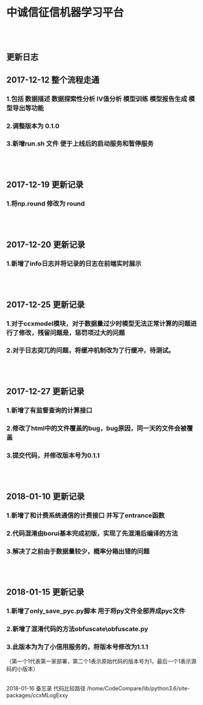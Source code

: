 
# 中诚信征信机器学习平台
<br></br>
## 更新日志

## 2017-12-12 整个流程走通
### 1.包括 数据描述 数据探索性分析 IV值分析 模型训练 模型报告生成 模型导出等功能
### 2.调整版本为 0.1.0
### 3.新增run.sh 文件 便于上线后的启动服务和暂停服务
<br></br>
## 2017-12-19 更新记录
### 1.将np.round 修改为 round 
<br></br>
## 2017-12-20 更新记录
### 1.新增了info日志并将记录的日志在前端实时展示
<br></br>
## 2017-12-25 更新记录
### 1.对于ccxmodel模块，对于数据量过少时模型无法正常计算的问题进行了修改，残留问题是，惩罚项过大的问题
### 2.对于日志突兀的问题，将缓冲机制改为了行缓冲，待测试。
<br></br>
## 2017-12-27 更新记录
### 1.新增了有监督查询的计算接口
### 2.修改了html中的文件覆盖的bug，bug原因，同一天的文件会被覆盖
### 3.提交代码，并修改版本号为0.1.1
<br></br>
## 2018-01-10 更新记录
### 1.新增了和计费系统通信的计费接口 并写了entrance函数
### 2.代码混淆由borui基本完成初版，实现了先混淆后编译的方法
### 3.解决了之前由于数据量较少，概率分箱出错的问题
<br></br>
## 2018-01-15 更新记录
### 1.新增了only_save_pyc.py脚本 用于将py文件全部弄成pyc文件
### 2.新增了混淆代码的方法obfuscate\obfuscate.py
### 3.此版本为为了小信用服务的，将版本号修改为1.1.1 
（第一个1代表第一家部署，第二个1表示原始代码的版本号为1，最后一个1表示源码的小版本）

<br>2018-01-16 备忘录 代码比较路径 /home/CodeCompare/lib/python3.6/site-packages/ccxMLogExxy</br>